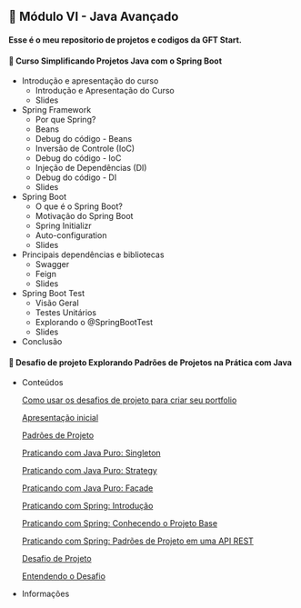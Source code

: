 <h2 dir="auto"> 🚦 Módulo VI - Java Avançado </h2>
<h4>Esse é o meu repositorio de projetos e codigos da GFT Start.</h4>


<h4> 🎯 Curso Simplificando Projetos Java com o Spring Boot </h4>

- Introdução e apresentação do curso
    - Introdução e Apresentação do Curso
    - Slides
- Spring Framework
    - Por que Spring?
    - Beans
    - Debug do código - Beans
    - Inversão de Controle (IoC)
    - Debug do código - IoC
    - Injeção de Dependências (DI)
    - Debug do código - DI
    - Slides
- Spring Boot
    - O que é o Spring Boot?
    - Motivação do Spring Boot
    - Spring Initializr
    - Auto-configuration
    - Slides
- Principais dependências e bibliotecas
    - Swagger
    - Feign
    - Slides
- Spring Boot Test
    - Visão Geral
    - Testes Unitários
    - Explorando o @SpringBootTest
    - Slides
- Conclusão

<h4> 🎯 Desafio de projeto Explorando Padrões de Projetos na Prática com Java </h4>

- Conteúdos
    
    [Como usar os desafios de projeto para criar seu portfolio](https://web.dio.me/lab/explorando-padroes-de-projetos-na-pratica-com-java/learning/153606ac-4b80-42e6-a8a1-8bf117b60617)
    
    [Apresentação inicial](https://web.dio.me/lab/explorando-padroes-de-projetos-na-pratica-com-java/learning/e86281ce-844c-46d6-970f-6badc1a59f23)
    
    [Padrões de Projeto](https://web.dio.me/lab/explorando-padroes-de-projetos-na-pratica-com-java/learning/dbad4e6b-fc8e-4215-b305-435b0ad652c1)
    
    [Praticando com Java Puro: Singleton](https://web.dio.me/lab/explorando-padroes-de-projetos-na-pratica-com-java/learning/fed94247-3cf7-4b04-a9b2-ead7bfd1c51a)
    
    [Praticando com Java Puro: Strategy](https://web.dio.me/lab/explorando-padroes-de-projetos-na-pratica-com-java/learning/9fb47191-db28-4fe2-894b-274f8c5cd24f)
    
    [Praticando com Java Puro: Facade](https://web.dio.me/lab/explorando-padroes-de-projetos-na-pratica-com-java/learning/b85aef03-dad2-4e21-bbbf-e40aa02a9519)
    
    [Praticando com Spring: Introdução](https://web.dio.me/lab/explorando-padroes-de-projetos-na-pratica-com-java/learning/5da490c2-92d1-4976-a718-dd49d1b1c061)
    
    [Praticando com Spring: Conhecendo o Projeto Base](https://web.dio.me/lab/explorando-padroes-de-projetos-na-pratica-com-java/learning/975a7cad-08ec-43be-9f34-5c3c65aa6ba7)
    
    [Praticando com Spring: Padrões de Projeto em uma API REST](https://web.dio.me/lab/explorando-padroes-de-projetos-na-pratica-com-java/learning/5393f0ce-16cc-4132-9285-77743f5c6bb3)
    
    [Desafio de Projeto](https://web.dio.me/lab/explorando-padroes-de-projetos-na-pratica-com-java/learning/fd169729-dfdd-4bc5-af7c-8bd74bbfc145)
    
    [Entendendo o Desafio](https://web.dio.me/lab/explorando-padroes-de-projetos-na-pratica-com-java/learning/12f4a1a6-714d-442e-8fe3-141a7f7a63da)
    
- Informações







